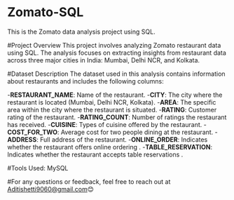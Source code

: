 # Zomato-SQL
This is the Zomato data analysis project using SQL.

#Project Overview
This project involves analyzing Zomato restaurant data using SQL. The analysis focuses on extracting insights from restaurant data across three major cities in India: Mumbai, Delhi NCR, and Kolkata.

#Dataset Description
The dataset used in this analysis contains information about restaurants and includes the following columns:

 -**RESTAURANT_NAME**: Name of the restaurant.
 -**CITY**: The city where the restaurant is located (Mumbai, Delhi NCR, Kolkata).
 -**AREA**: The specific area within the city where the restaurant is situated.
 -**RATING**: Customer rating of the restaurant.
 -**RATING_COUNT**: Number of ratings the restaurant has received.
 -**CUISINE**: Types of cuisine offered by the restaurant.
 -**COST_FOR_TWO**: Average cost for two people dining at the restaurant.
 -**ADDRESS**: Full address of the restaurant.
 -**ONLINE_ORDER**: Indicates whether the restaurant offers online ordering .
 -**TABLE_RESERVATION**: Indicates whether the restaurant accepts table reservations .
 
#Tools Used:
MySQL

#For any questions or feedback, feel free to reach out at Aditishetti9060@gmail.com😊

